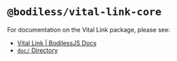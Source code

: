 # `@bodiless/vital-link-core`

For documentation on the Vital Link package, please see:

- [Vital Link | BodilessJS Docs](https://johnsonandjohnson.github.io/Bodiless-JS/#/VitalDesignSystem/Components/VitalLink/)
- [`doc/` Directory](./doc)
